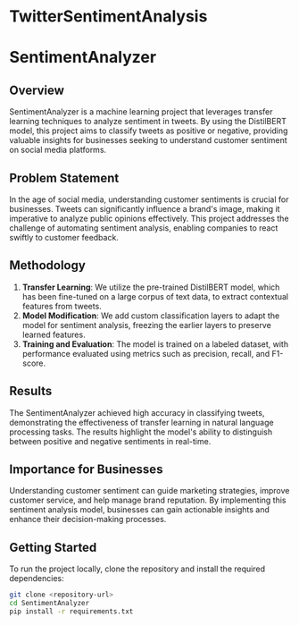 # TwitterSentimentAnalysis
# SentimentAnalyzer

## Overview
SentimentAnalyzer is a machine learning project that leverages transfer learning techniques to analyze sentiment in tweets. By using the DistilBERT model, this project aims to classify tweets as positive or negative, providing valuable insights for businesses seeking to understand customer sentiment on social media platforms.

## Problem Statement
In the age of social media, understanding customer sentiments is crucial for businesses. Tweets can significantly influence a brand's image, making it imperative to analyze public opinions effectively. This project addresses the challenge of automating sentiment analysis, enabling companies to react swiftly to customer feedback.

## Methodology
1. **Transfer Learning**: We utilize the pre-trained DistilBERT model, which has been fine-tuned on a large corpus of text data, to extract contextual features from tweets.
2. **Model Modification**: We add custom classification layers to adapt the model for sentiment analysis, freezing the earlier layers to preserve learned features.
3. **Training and Evaluation**: The model is trained on a labeled dataset, with performance evaluated using metrics such as precision, recall, and F1-score.

## Results
The SentimentAnalyzer achieved high accuracy in classifying tweets, demonstrating the effectiveness of transfer learning in natural language processing tasks. The results highlight the model's ability to distinguish between positive and negative sentiments in real-time.

## Importance for Businesses
Understanding customer sentiment can guide marketing strategies, improve customer service, and help manage brand reputation. By implementing this sentiment analysis model, businesses can gain actionable insights and enhance their decision-making processes.

## Getting Started
To run the project locally, clone the repository and install the required dependencies:

```bash
git clone <repository-url>
cd SentimentAnalyzer
pip install -r requirements.txt
